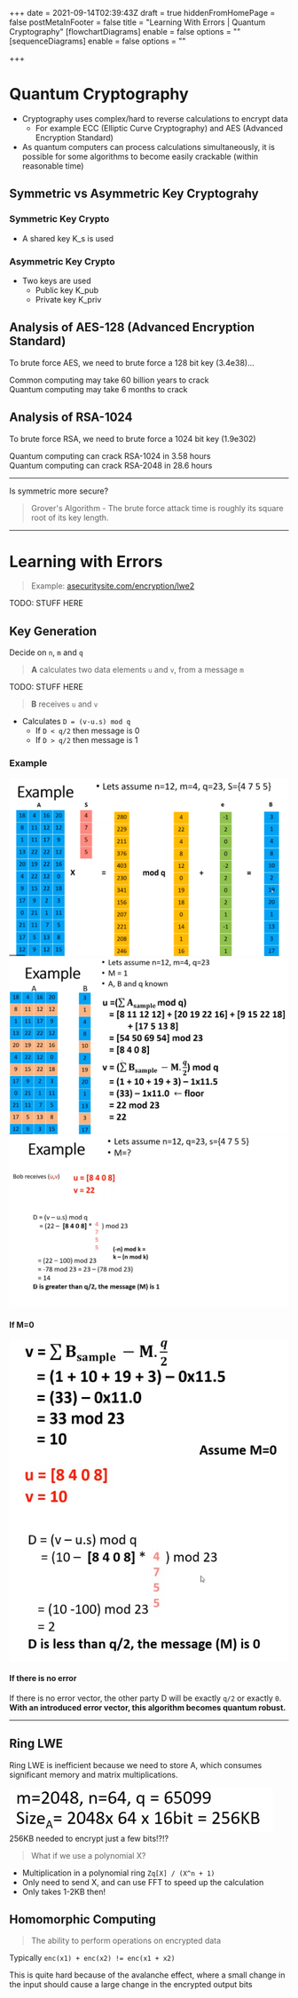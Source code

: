 +++
date = 2021-09-14T02:39:43Z
draft = true
hiddenFromHomePage = false
postMetaInFooter = false
title = "Learning With Errors | Quantum Cryptography"
[flowchartDiagrams]
enable = false
options = ""
[sequenceDiagrams]
enable = false
options = ""

+++
# Quantum Cryptography

* Cryptography uses complex/hard to reverse calculations to encrypt data
  * For example ECC (Elliptic Curve Cryptography) and AES (Advanced Encryption Standard)
* As quantum computers can process calculations simultaneously, it is possible for some algorithms to become easily crackable (within reasonable time)

## Symmetric vs Asymmetric Key Cryptograhy

### Symmetric Key Crypto

* A shared key K_s is used

### Asymmetric Key Crypto

* Two keys are used
  * Public key K_pub
  * Private key K_priv

## Analysis of AES-128 (Advanced Encryption Standard)

To brute force AES, we need to brute force a 128 bit key (3.4e38)...

Common computing may take 60 billion years to crack  
Quantum computing may take 6 months to crack

## Analysis of RSA-1024

To brute force RSA, we need to brute force a 1024 bit key (1.9e302)

Quantum computing can crack RSA-1024 in 3.58 hours  
Quantum computing can crack RSA-2048 in 28.6 hours

***

Is symmetric more secure?

> Grover's Algorithm - The brute force attack time is roughly its square root of its key length. 

***

# Learning with Errors

> Example: [asecuritysite.com/encryption/lwe2](https://asecuritysite.com/encryption/lwe2 "https://asecuritysite.com/encryption/lwe2")

TODO: STUFF HERE

## Key Generation

Decide on `n`, `m` and `q`

> **A** calculates two data elements `u` and `v`, from a message `m`

TODO: STUFF HERE

> **B** receives `u` and `v`

* Calculates `D = (v-u.s) mod q`
  * If `D < q/2` then message is 0
  * If `D > q/2`   then message is 1

### Example

![](uploads/20210914-snipaste_2021-09-14_13-05-45.png)  
![](uploads/20210914-snipaste_2021-09-14_13-06-37.jpg)  
![](uploads/20210914-snipaste_2021-09-14_13-07-49.jpg)

#### If M=0

![](uploads/20210914-snipaste_2021-09-14_13-08-47.jpg)

#### If there is no error

If there is no error vector, the other party D will be exactly `q/2` or exactly `0`.  
**With an introduced error vector, this algorithm becomes quantum robust.**

***

## Ring LWE

Ring LWE is inefficient because we need to store A, which consumes significant memory and matrix multiplications.

![](uploads/20210914-snipaste_2021-09-14_13-13-14.jpg)  
256KB needed to encrypt just a few bits!?!?

> What if we use a polynomial X?

* Multiplication in a polynomial ring `Zq[X] / (X^n + 1)`
* Only need to send X, and can use FFT to speed up the calculation
* Only takes 1-2KB then!

## Homomorphic Computing

> The ability to perform operations on encrypted data

Typically `enc(x1) + enc(x2) != enc(x1 + x2)`

This is quite hard because of the avalanche effect, where a small change in the input should cause a large change in the encrypted output bits